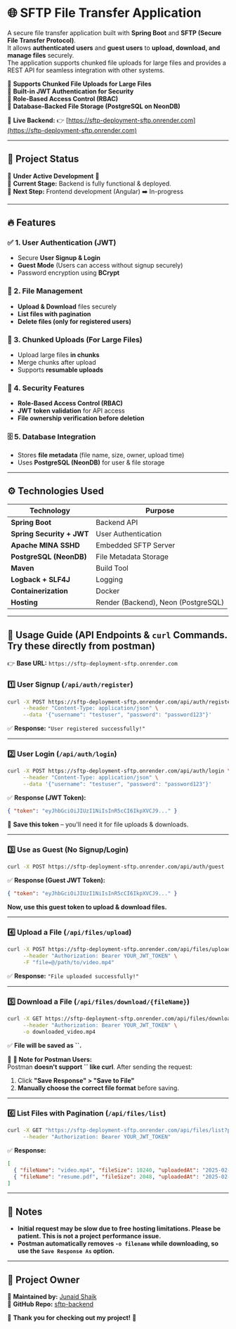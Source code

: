 # 🌐 SFTP File Transfer Application

A secure file transfer application built with **Spring Boot** and **SFTP (Secure File Transfer Protocol)**.\
It allows **authenticated users** and **guest users** to **upload, download, and manage files** securely. \
The application supports chunked file uploads for large files and provides a REST API for seamless integration with other systems.

🔹 **Supports Chunked File Uploads for Large Files**\
🔹 **Built-in JWT Authentication for Security**\
🔹 **Role-Based Access Control (RBAC)**\
🔹 **Database-Backed File Storage (PostgreSQL on NeonDB)**

🚀 **Live Backend:** 👉 [https://sftp-deployment-sftp.onrender.com](https://sftp-deployment-sftp.onrender.com)

---

## 📌 Project Status

🚧 **Under Active Development** 🚧\
🔹 **Current Stage:** Backend is fully functional & deployed.\
🔹 **Next Step:** Frontend development (Angular) ➡️ In-progress

---

## 🔥 Features

### ✅ 1. User Authentication (JWT)

- Secure **User Signup & Login**
- **Guest Mode** (Users can access without signup securely)
- Password encryption using **BCrypt**

### 📂 2. File Management

- **Upload & Download** files securely
- **List files with pagination**
- **Delete files (only for registered users)**

### 🚀 3. Chunked Uploads (For Large Files)

- Upload large files **in chunks**
- Merge chunks after upload
- Supports **resumable uploads**

### 🔐 4. Security Features

- **Role-Based Access Control (RBAC)**
- **JWT token validation** for API access
- **File ownership verification before deletion**

### 🗄 5. Database Integration

- Stores **file metadata** (file name, size, owner, upload time)
- Uses **PostgreSQL (NeonDB)** for user & file storage

---

## ⚙️ Technologies Used

| Technology                | Purpose                             |
|---------------------------|-------------------------------------|
| **Spring Boot**           | Backend API                         |
| **Spring Security + JWT** | User Authentication                 |
| **Apache MINA SSHD**      | Embedded SFTP Server                |
| **PostgreSQL (NeonDB)**   | File Metadata Storage               |
| **Maven**                 | Build Tool                          |
| **Logback + SLF4J**       | Logging                             |
| **Containerization**      | Docker                              |
| **Hosting**               | Render (Backend), Neon (PostgreSQL) |


---

## 📌 Usage Guide (API Endpoints & `curl` Commands. Try these directly from postman)

👉 **Base URL:** `https://sftp-deployment-sftp.onrender.com`

### 1️⃣ User Signup (`/api/auth/register`)

```sh
curl -X POST https://sftp-deployment-sftp.onrender.com/api/auth/register \
     --header "Content-Type: application/json" \
     --data '{"username": "testuser", "password": "password123"}'
```

✅ **Response:** `"User registered successfully!"`

---

### 2️⃣ User Login (`/api/auth/login`)

```sh
curl -X POST https://sftp-deployment-sftp.onrender.com/api/auth/login \
     --header "Content-Type: application/json" \
     --data '{"username": "testuser", "password": "password123"}'
```

✅ **Response (JWT Token):**

```json
{ "token": "eyJhbGciOiJIUzI1NiIsInR5cCI6IkpXVCJ9..." }
```

🚨 **Save this token** – you'll need it for file uploads & downloads.

---

### 3️⃣ Use as Guest (No Signup/Login)

```sh
curl -X POST https://sftp-deployment-sftp.onrender.com/api/auth/guest
```

✅ **Response (Guest JWT Token):**

```json
{ "token": "eyJhbGciOiJIUzI1NiIsInR5cCI6IkpXVCJ9..." }
```

**Now, use this guest token to upload & download files.**

---

### 4️⃣ Upload a File (`/api/files/upload`)

```sh
curl -X POST https://sftp-deployment-sftp.onrender.com/api/files/upload \
     --header "Authorization: Bearer YOUR_JWT_TOKEN" \
     -F "file=@/path/to/video.mp4"
```

✅ **Response:** `"File uploaded successfully!"`

---

### 5️⃣ Download a File (`/api/files/download/{fileName}`)

```sh
curl -X GET https://sftp-deployment-sftp.onrender.com/api/files/download/video.mp4 \
     --header "Authorization: Bearer YOUR_JWT_TOKEN" \
     -o downloaded_video.mp4
```

✅ **File will be saved as **``**.**

📝 **🔹 Note for Postman Users:**\
Postman **doesn't support **``** like curl**. After sending the request:

1. Click **"Save Response" > "Save to File"**
2. **Manually choose the correct file format** before saving.

---

### 6️⃣ List Files with Pagination (`/api/files/list`)

```sh
curl -X GET "https://sftp-deployment-sftp.onrender.com/api/files/list?page=0&size=5" \
     --header "Authorization: Bearer YOUR_JWT_TOKEN"
```

✅ **Response:**

```json
[
  { "fileName": "video.mp4", "fileSize": 10240, "uploadedAt": "2025-02-23T12:30:00" },
  { "fileName": "resume.pdf", "fileSize": 2048, "uploadedAt": "2025-02-23T12:35:00" }
]
```

---

## 📝 Notes
- **Initial request may be slow due to free hosting limitations. Please be patient. This is not a project performance issue.**
- **Postman automatically removes `-o filename` while downloading, so use the `Save Response As` option.**

---

## 👤 Project Owner

🔹 **Maintained by:** [Junaid Shaik](https://github.com/junaid-shaikk)\
🔹 **GitHub Repo:** [sftp-backend](https://github.com/junaid-shaikk/sftp-backend)

🚀 **Thank you for checking out my project!** 🎉
